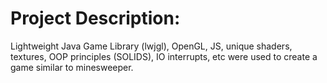# Project Description:
Lightweight Java Game Library (lwjgl), OpenGL, JS, unique shaders, textures, OOP principles (SOLIDS), IO interrupts, etc were used to create a game similar to minesweeper. 

